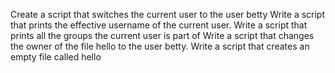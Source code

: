 Create a script that switches the current user to the user betty
Write a script that prints the effective username of the current user.
Write a script that prints all the groups the current user is part of
Write a script that changes the owner of the file hello to the user betty.
Write a script that creates an empty file called hello
